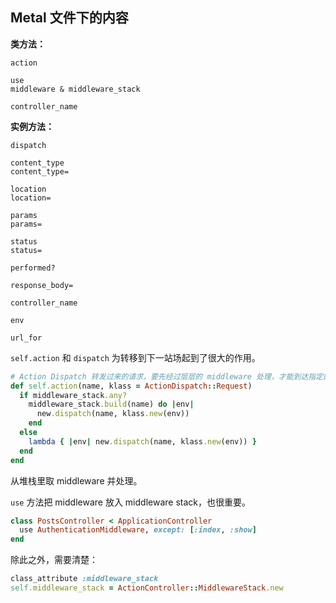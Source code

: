 ## Metal 文件下的内容

**类方法：**

```
action

use
middleware & middleware_stack

controller_name
```

**实例方法：**

```
dispatch

content_type
content_type=

location
location=

params
params=

status
status=

performed?

response_body=

controller_name

env

url_for
```

`self.action` 和 `dispatch` 为转移到下一站场起到了很大的作用。

```ruby
# Action Dispatch 转发过来的请求，要先经过层层的 middleware 处理，才能到达指定的 action.
def self.action(name, klass = ActionDispatch::Request)
  if middleware_stack.any?
    middleware_stack.build(name) do |env|
      new.dispatch(name, klass.new(env))
    end
  else
    lambda { |env| new.dispatch(name, klass.new(env)) }
  end
end
```

从堆栈里取 middleware 并处理。

`use` 方法把 middleware 放入 middleware stack，也很重要。

```ruby
class PostsController < ApplicationController
  use AuthenticationMiddleware, except: [:index, :show]
end
```

除此之外，需要清楚：

```ruby
class_attribute :middleware_stack
self.middleware_stack = ActionController::MiddlewareStack.new
```
